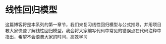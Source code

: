 # 线性回归模型
这篇博客将是本系列的第一章节，我们来复习线性回归模型与公式推导，并用项目教大家快速了解线性回归模型，我会将大家编写代码中常见的错误点在代码注释中指出，希望不会浪费大家的时间，高效学习
